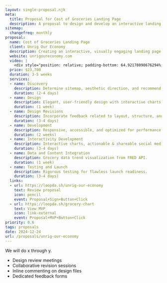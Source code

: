 ```yaml
---
layout: single-proposal.njk
meta:
  title: Proposal for Cost of Groceries Landing Page
  description: A proposal to design and develop an interactive landing page highlighting rising grocery costs and their political and corporate connections for Unrig Our Economy.
sitemap:
  changefreq: monthly
proposal:
  name: Cost of Groceries Landing Page
  client: Unrig Our Economy
  description: Creating an interactive, visually engaging landing page to highlight grocery price trends, connect them to political factors, and empower visitors to take action.
  website: unrigoureconomy.com
  video: |
    <div style="position: relative; padding-bottom: 64.92178098676294%; height: 0;"><iframe src="https://www.loom.com/embed/51c7f54cfde9424db88ae935b7d93a88?sid=486ffe82-29d7-41a4-9c54-dc7f1e64588d" frameborder="0" webkitallowfullscreen mozallowfullscreen allowfullscreen style="position: absolute; top: 0; left: 0; width: 100%; height: 100%;"></iframe></div>
  price: $23,700
  duration: 3-5 weeks
  services:
  - name: Discovery
    description: Determine sitemap, aesthetic direction, and recommend adjustments to messaging.
    duration: (2-4 days)
  - name: Design
    description: Elegant, user-friendly design with interactive charts, graphs and tools.
    duration: (1 week)
  - name: Design Revisions
    description: Incorporate feedback related to layout, structure, and visual elements.
    duration: (3-4 days)
  - name: Development
    description: Responsive, accessible, and optimized for performance.
    duration: (2 weeks)
  - name: Interactivity Development
    description: Interactive charts, actionable & shareable social media links.
    duration: (3-4 days)
  - name: Data and Content Integration
    description: Grocery data trend visualization from FRED API.
    duration: (1 week)
  - name: Testing and Launch
    description: Rigorous testing for flawless launch readiness.
    duration: (3-4 days)
  links: 
  - url: https://loopda.sh/unrig-our-economy
    text: Review proposal
    icon: pencil
    event: Proposal+Sign+Button+Click
  - url: https://loopda.sh/grocery-chart
    text: View MVP
    icon: link-external
    event: Proposal+MVP+Button+Click
priority: 0.6
tags: proposals
date: 2024-12-24
url: /proposals/unrig-our-economy
---
```

We will do x through y.

- Design review meetings
- Collaborative revision sessions
- Inline commenting on design files
- Dedicated feedback forms